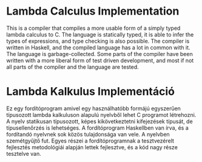 # Lambda Calculus Implementation

This is a compiler that compiles a more usable form of a simply typed lambda calculus to C. The language is statically typed, it is able to infer the types of expressions, and type checking is also possible. The compiler is written in Haskell, and the compiled language has a lot in common with it. The language is garbage-collected.
Some parts of the compiler have been written with a more liberal form of test driven development, and most if not all parts of the compiler and the language are tested.

# Lambda Kalkulus Implementáció

Ez egy fordítóprogram amivel egy használhatóbb formájú egyszerűen típusozott lambda kalkuluson alapulú nyelvből lehet C programot létrehozni. A nyelv statikusan típusozott, képes kikövetkeztetni kifejezések típusát, de típusellenőrzés is lehetséges. A fordítóprogram Haskellben van írva, és a fordítandó nyelvnek sok közös tulajdonsága van vele. A nyelvben szemétgyűjtő fut.
Egyes részei a fordítóprogramnak a tesztvezérelt fejlesztés metodológiái alapján lettek fejlesztve, és a kód nagy része tesztelve van.